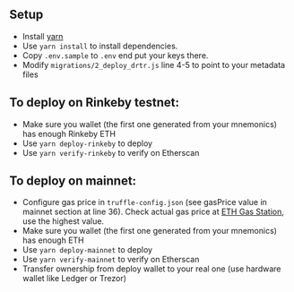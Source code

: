 ## Setup
* Install [yarn](https://classic.yarnpkg.com/en/docs/install/)
* Use `yarn install` to install dependencies.
* Copy `.env.sample` to `.env` end put your keys there.
* Modify `migrations/2_deploy_drtr.js` line 4-5 to point to your metadata files

## To deploy on Rinkeby testnet:
* Make sure you wallet (the first one generated from your mnemonics) has enough Rinkeby ETH
* Use `yarn deploy-rinkeby` to deploy
* Use `yarn verify-rinkeby` to verify on Etherscan

## To deploy on mainnet:
* Configure gas price in `truffle-config.json` (see gasPrice value in mainnet section at line 36).
  Check actual gas price at [ETH Gas Station](https://ethgasstation.info/), use the highest value.
* Make sure you wallet (the first one generated from your mnemonics) has enough ETH
* Use `yarn deploy-mainnet` to deploy
* Use `yarn verify-mainnet` to verify on Etherscan
* Transfer ownership from deploy wallet to your real one (use hardware wallet like Ledger or Trezor)


